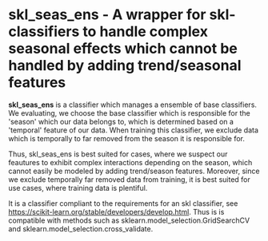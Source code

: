 skl_seas_ens - A wrapper for skl-classifiers to handle 
complex seasonal effects which cannot be handled by adding
trend/seasonal features 
============================================================

**skl_seas_ens** is a classifier which manages a ensemble of base classifiers.
We evaluating, we choose the base classifier which is responsible for the
'season' which our data belongs to, which is determined based on a 'temporal' feature
of our data. When training this classifier, we exclude data which is temporally to 
far removed from the season it is responsible for.

Thus, skl_seas_ens is best suited for cases, where we suspect our feautures to exhibit 
complex interactions depending on the season, which cannot
easily be modeled by adding trend/season features. Moreover, since
we exclude temporally far removed data from training, it is best suited
for use cases, where training data is plentiful. 

It is a classifier compliant to the requirements for an
skl classifier, see https://scikit-learn.org/stable/developers/develop.html.
Thus is is compatible with methods such as sklearn.model_selection.GridSearchCV
 and sklearn.model_selection.cross_validate.

